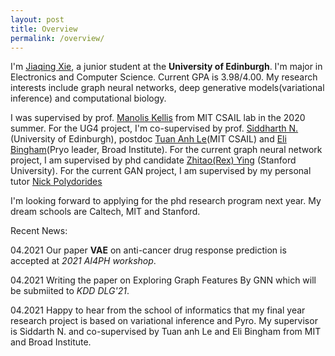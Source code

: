 ```yaml
---
layout: post
title: Overview
permalink: /overview/
---
```



I'm [Jiaqing Xie](https://scholar.google.com/citations?user=Tfg7A2AAAAAJ&hl=en), a junior student at the **University of Edinburgh**. 
I'm major in Electronics and Computer Science. Current GPA is 3.98/4.00.
My research interests include graph neural networks, deep generative models(variational inference) and computational biology.

I was supervised by prof. [Manolis Kellis](http://compbio.mit.edu/) from MIT CSAIL lab in the 2020 summer.
For the UG4 project, I'm co-supervised by prof. [Siddharth N.](https://homepages.inf.ed.ac.uk/snaraya3/)(University of Edinburgh), postdoc [Tuan Anh Le](https://www.tuananhle.co.uk/)(MIT CSAIL) and [Eli Bingham](https://scholar.google.com/citations?user=0uUoiCIAAAAJ&hl=en)(Pryo leader, Broad Institute).
For the current graph neural network project, I am supervised by phd candidate [Zhitao(Rex) Ying](https://cs.stanford.edu/people/rexy/) (Stanford University).
For the current GAN project, I am supervised by my personal tutor [Nick Polydorides](https://www.research.ed.ac.uk/en/persons/nick-polydorides)

I'm looking forward to applying for the phd research program next year. My dream schools are Caltech, MIT and Stanford.


Recent News:


04.2021 Our paper **VAE** on anti-cancer drug response prediction is accepted at *2021 AI4PH workshop*.

04.2021 Writing the paper on Exploring Graph Features By GNN which will be submiited to *KDD DLG'21*.

04.2021 Happy to hear from the school of informatics that my final year research project is based on variational inference and Pyro. My supervisor is Siddarth N. and co-supervised by Tuan anh Le and Eli Bingham from MIT and Broad Institute. 
